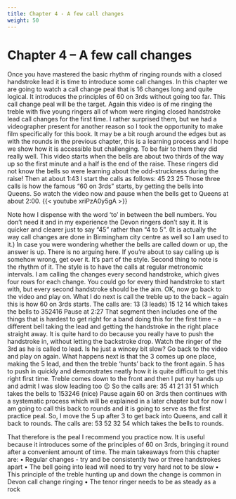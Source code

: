 ```yaml
---
title: Chapter 4 - A few call changes
weight: 50
---
```


# Chapter 4 – A few call changes

Once you have mastered the basic rhythm of ringing rounds with a closed handstroke lead it is time to introduce some call changes. In this chapter we are going to watch a call change peal that is 16 changes long and quite logical. It introduces the principles of 60 on 3rds without going too far. This call change peal will be the target.
Again this video is of me ringing the treble with five young ringers all of whom were ringing closed handstroke lead call changes for the first time. I rather surprised them, but we had a videographer present for another reason so I took the opportunity to make film specifically for this book. It may be a bit rough around the edges but as with the rounds in the previous chapter, this is a learning process and I hope we show how it is accessible but challenging. To be fair to them they did really well.
This video starts when the bells are about two thirds of the way up so the first minute and a half is the end of the raise. These ringers did not know the bells so were learning about the odd-struckness during the raise! 
Then at about 1:43 I start the calls as follows:
45
23
25
Those three calls is how the famous “60 on 3rds” starts, by getting the bells into Queens. 
So watch the video now and pause when the bells get to Queens at about 2:00.
{{< youtube xriPzA0y5gA >}}

Note how I dispense with the word ‘to’ in between the bell numbers. You don’t need it and in my experience the Devon ringers don’t say it. It is quicker and clearer just to say “45” rather than “4 to 5”. (It is actually the way call changes are done in Birmingham city centre as well so I am used to it.)
In case you were wondering whether the bells are called down or up, the answer is up. There is no arguing here. If you’re about to say calling up is somehow wrong, get over it. It’s part of the style. 
Second thing to note is the rhythm of it. The style is to have the calls at regular metronomic intervals. I am calling the changes every second handstroke, which gives four rows for each change. You could go for every third handstroke to start with, but every second handstroke should be the aim. 
OK, now go back to the video and play on. What I do next is call the treble up to the back – again this is how 60 on 3rds starts. The calls are:
13 (3 leads)
15
12
14  which takes the bells to 352416
Pause at 2:27
That segment then includes one of the things that is hardest to get right for a band doing this for the first time – a different bell taking the lead and getting the handstroke in the right place straight away. It is quite hard to do because you really have to push the handstroke in, without letting the backstroke drop. Watch the ringer of the 3rd as he is called to lead. Is he just a wincey bit slow?
Go back to the video and play on again. What happens next is that the 3 comes up one place, making the 5 lead, and then the treble ‘hunts’ back to the front again. 5 has to push in quickly and demonstrates neatly how it is quite difficult to get this right first time. Treble comes down to the front and then I put my hands up and admit I was slow leading too ☹
So the calls are:
35
41
21
31
51  which takes the bells to 153246 (nice)
Pause again
60 on 3rds then continues with a systematic process which will be explained in a later chapter but for now I am going to call this back to rounds and it is going to serve as the first practice peal. So, I move the 5 up after 3 to get back into Queens, and call it back to rounds. The calls are:
53
52
32
54  which takes the bells to rounds. 

That therefore is the peal I recommend you practice now. It is useful because it introduces some of the principles of 60 on 3rds, bringing it round after a convenient amount of time. 
The main takeaways from this chapter are:
•	Regular changes - try and be consistently two or three handstrokes apart
•	The bell going into lead will need to try very hard not to be slow
•	This principle of the treble hunting up and down the change is common in Devon call change ringing
•	The tenor ringer needs to be as steady as a rock
